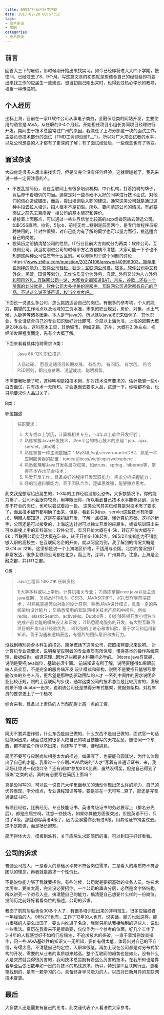 ```yaml
---
title: 聊聊IT行业应届生求职
date: 2017-02-20 00:57:52
tags: 
- 技术杂谈
- 求职
categories: 
- 技术杂谈
---
```


前言
--
回首大三下的暑假，那时候刚开始出来找实习，如今已经即将进入大四下学期，恍惚间，已经过去了8，9个月。写这篇文章的初衷就是想结合自己的经验给即将要出来找工作的应届生一些建议，想当初自己刚出来时，也得到过热心学长的教导，权当一种传递吧。
<!-- more -->
个人经历
----
坐标上海，目前在一家IT软件公司从事电子商务，金融保险类的网站开发，主要使用的语言是JAVA。从任职的3-4个月起，开始担任项目小组长协同项目经理进行开发。期间由于技术总监常驻广州的原因，我兼任了上海分部这一块的面试工作，主要负责技术部分的面试（TMD工资却没涨T__T）。所以对广大来面试者的水平，以及公司想要的人才都有了更深的了解；有了面试经验后，一些观念也有了转变。

面试杂谈
--
大四肯定很多人想出来找实习，但是又完全没有任何经验，这就很尴尬了，我先来说一些一定要注意的点。

 - 不要乱投简历，现在互联网上有很多培训机构，中介机构，打着招聘的牌子，背后却干着培训的勾当。通常是对一些基础不太好的同学进行技术面试，对他们的信心造成碾压，而后，提出培训后入职的建议。通常这类公司就是通过这种手段去拉人培训，招人根本不是初衷。所以，要问清楚公司的情况，有必要面试之前先去百度搜一搜公司的基本情况和评价。
 - 紧接着上面那点，可以通过一些业界信誉比较高的app或者网站去筛选公司。如BOSS直聘，拉钩，51job，前程无忧...特别是前面两个，是专门给程序员招聘使用的，针对性很强，对自己能力有了解的同学也可以量力而行，挑选适合自己的岗位。
 - 投简历之前搞清楚公司的性质。IT行业目前大方向就分为两类：软件公司，互联网公司。我当初刚进公司的时候甲方乙方都搞不清楚，大家可能一下子也不知道这两种公司性质有什么区别。可以参照知乎这个问题的讨论https://www.zhihu.com/question/20274106/answer/40996303，简单来说同样的能力：软件公司轻松，钱少；互联网公司累，钱多。软件公司中又有外企，民营，国资等划分，工作性质又分为外包，自营...外包又分为人力外包和项目外包...互联网公司一说，大家肯定都知道BAT，京东，谷歌...还有一个层面的划分就是，软件公司大多提供的是服务，互联网公司通常都有自己的产品，不过这么说不够严谨，权当个参考吧。

<!-- more -->

下面说一说这么多公司，怎么挑选适合自己的岗位。有很多的参考项，个人的能力，期望的工作地点以及地域的工资水准，未来的职业规划，房价，~~对象~~，水土气候，人脉等等诸多因素。本人是干java的，所以就以java求职来做例子，其他职业，专业请结合自己的专业知识做好对比即可。全部以上海为准，上海的起薪大概是2.8K左右，这叫基本工资，其他城市，例如无锡，苏州，大概在2.3k左右，视经济发展程度而定，先有个大概了解。

下面来看看具体招聘需求
A类：

> Java 6K-12K
> 职位描述
>
> 人品过硬。 
> 愿意追随项目长期发展。 
> 有能力。 有阅历。 有学历。 
> 符合PSD原则，即出身贫寒、渴望成功、聪明机智。 

不需要我吐槽了吧，这种明明是招技术岗，却对技术没有要求的，估计能骗一些小白去面试，只有技术一无所知，才会退而去要求人品，试想一下，你啥都不会，也只能要求你人品过关了。

B类：

职位描述

> 任职要求： 
> 1) 大专或以上学历，计算机相关专业，1-3年以上软件开发经验； 
> 2) 熟练掌握Java开发技术，j2ee平台的核心技术的原理：jsp、ajax、servlet，jdbc等； 
> 3) 熟练掌握一种主流数据库：MySQL/sql,server/oracle/DB2，熟悉一种应用服务器的配置：tomcat/jboss/weblogic/websphere； 
> 4) 熟悉和理解Java开发各层次框架，如struts、spring、hiberate等，掌握基本Web前台技术； 
> 5) 热爱开发工作，具备良好的程序开发驾驭能力，需求分析把握能力； 
> 6)  好的沟通和解能力，善于团队合作，逻辑思维强，能够独立思考。

此文我是想写给应届生的，1-3年的工作经验没那么恐怖，大多数情况下，你的能力够了，公司不会跟你较真，用年限压你，所以看到自己技术水平能够达到，资历却不符合的岗位，也可以尝试着投一投。
这类公司其实已经算是对技术有了要求了，而且技术细节都明确了出来，但是，看到只对jsp，servlet这些技术有所要求，明眼人都知道，这是在招初级开发，了解一点框架，懂计算机基础，这样的新手，公司还是可以接受的，上海这边针对可以独立开发的应届生，或者培训班出来可以直接上手的非科班生：软件公司，实习开价大概在4-5k，转正开价大概在7-8k；互联网公司实习大概在5-6k，转正开价9-10k起步。985/211或者能力不错能够入职的高校生，在互联网名企的开价，就以阿里为例，我了解到的情况大概是12k*14 or 12*16。这里都是说一个上海地区价格，不适用与全国。北京的情况是IT非常发达，很多互联网公司都在北京，而上海，深圳，广州其次，注意，上海是金融之都，并非IT之都。

C类 ：

> Java工程师 13K-21K
> 任职资格
>
> 1)大学本科或以上学历，计算机相关专业； 
> 2)熟练掌握core java以及主流java框架，
> 3)熟悉HTML5、CSS3、JAVASCRIPT、JQUERY等前端技术；
> 4)熟练掌握面向对象的设计原则，熟悉JAVA设计模式，具备一定的系统架构设计能力； 
> 5)熟悉常用的互联网相关技术产品和中间件，例如redis，elasticSearch，activeMq，Dubbo等；
> 6)能够带领开发小组独立完成产品功能的模块设计和研发；
> 7)熟悉面向服务的开发，有大型互联网项目的开发/设计经验优先；
> 8)较强的上进心和求知欲，善于学习和运用新知识，善于沟通和逻辑表达，有强烈的团队意识和执行力。

没找到特别适合本科生的描述，简单概括下这类公司，按照招聘要求来说吧。
对计算机专业做要求，说明希望应聘者的专业素质有所保障，懂得基本的操作系统原理，数据结构，编译原理...因为这些都是本科期间必学的。
对core java有掌握，说明是要招java岗位，基础必须牢固。
前端知识有所了解，说明要懂得如果跟前端人员交互，不是完全的服务端开发
设计模式和架构，说明不是要招只能够写增删改查的业务人员，更希望是那种能驱动团队的人才
一系列中间件的要求说明企业比较正规，跟的上互联网的步伐，通常这类公司的技术总监是比较厉害的，发展前景不错
dubbo一出来，说明该公司还是搞得分布式框架，微服务架构，对程序员的要求更上了一个档次

综合来看，具备以上素质的人当然配得上高一点的工资。

简历
--
简历不要弄虚作假，什么东西是自己做的，什么东西不是自己做的，面试官一句话就能问出来。我面试过的很多人把自己的项目技能写的天花乱坠，随便问一个东西，都不能说个所以然出来，你还写了干嘛，徒增尴尬。

简历不要写与应聘岗位相差太大的描述，如果写了，也要能自圆其说，为什么体现出了自己的才能。我看过一个应聘JAVA后端的“人才”写着有普通话证书，来，我现场让你说一段绕口令？还有诸如“参加XXX比赛，虽然没得奖，但是自己得到了锻炼”之类的话，真的有必要写在简历上面吗？

真是没得写的，可以说一说自己大学里面参加的活动体现出怎么样的能力，自己的优异表现，学分绩点，专业课程知识等等。要是实在一无可写...算了，那还是写普通话证书吧。

有项目经验，比赛经历，专业技能证书，英语考级证书的务必要写上（排名分先后）。都是应届生吗，注意一些技巧，如果你其他方面很突出，但是英语不行，只过了4级，那就别写英语4级了，因为会暴露你没有过6级。用其他证书掩盖过去。这不是欺骗，而是扬长避短。

简历得体大方，模板到处有，关于应届生求职简历的事，可以到知乎好好看看。

公司的诉求
-----
普通公司找人，一是看人的基础水平符不符合岗位需求，二是看人的素质符不符合团队的理念，再者就是追求一个性价比。

不是说你能力够了我就要招你，有些时候，公司就是要招基础的业务人员，你技术太厉害，要价太高，完全没必要招你。一个公司的垂直分层，必然是金字塔结构。所以讲究一个对号入座，搞清楚自己的能力，搞清楚自己想要什么样的一份岗位，投简历之前好好看看岗位的描述，公司的诉求。

我面了前前后后也快30多个人了，有很多培训班出来的非科班生，很多应届或者一年经验的人，985/211也有，工作了12年的人也有，说实话，能力也就这样，能力很强的人要么出国了，要么内推进了名企，我就只能从我接触到的这些人，说出一些看法。资历在我看来不是很重要，仅仅作为一个参考的位面，好几个工作了3-4年的人我感觉好不如咱们应届生，不追求技术的突破，一直干着增删改查操作，问一些JAVA基础性的知识又一无所知，要价有得太低，体现出对自己的不自信，有得太高，不清楚自己的定位，入职率很低。再加上现在公司都是对分布式架构的开发，需要的从业者的素质越来越高。整个互联网的趋势也是如此，没有什么人是突然就变得很厉害的，我司技术总监拥有着这么厉害的技术，在我所知也是靠着毕业后依旧数年如一日的对技术的热忱追求。所以，特别是IT互联网行业，更希望找到的，是有一颗学习的心，具备终身学习能力的人，以应对日新月异的互联网技术变更。

最后
--
大多数人还是需要有自己的思考，此文谨代表个人看法供大家参考。







